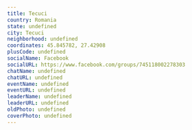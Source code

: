 ```yaml
---
title: Tecuci
country: Romania
state: undefined
city: Tecuci
neighborhood: undefined
coordinates: 45.845782, 27.42908
plusCode: undefined
socialName: Facebook
socialURL: https://www.facebook.com/groups/745118002278303
chatName: undefined
chatURL: undefined
eventName: undefined
eventURL: undefined
leaderName: undefined
leaderURL: undefined
oldPhoto: undefined
coverPhoto: undefined
---
```

